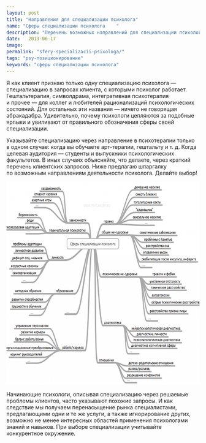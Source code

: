 ```yaml
---
layout: post
title: "Направления для специализации психолога"
name: "Сферы специализации психолога	"
description: "Перечень возможных направлений для специализации психолога"
date:   2013-06-17			 
image:
permalink: "sfery-specializacii-psixologa/"
tags: "psy-позиционирование"
keywords: "сферы специализации психолога"
---
```


<p>Я&nbsp;как клиент признаю только одну специализацию психолога&nbsp;— специализацию в&nbsp;запросах клиента, с&nbsp;которыми психолог работает. Гештальтерапия, символдрама, интегративная психотерапия и&nbsp;прочее&nbsp;— для коллег и&nbsp;любителей рационализаций психологических состояний. Для остальных эти названия&nbsp;— ничего не&nbsp;говорящая абракадабра. Удивительно, почему психологи цепляются за&nbsp;подобные ярлыки и&nbsp;увиливают от&nbsp;правильного обозначения сферы своей специализации.</p>
<p>Указывайте специализацию через направление в&nbsp;психотерапии только в&nbsp;одном случае: когда вы&nbsp;обучаете арт-терапии, гештальту и&nbsp;т.&nbsp;д. Когда целевая аудитория&nbsp;— студенты и&nbsp;выпускники психологических факультетов. В&nbsp;иных случаях объясняйте, что делаете, через краткий перечень клиентских запросов. Ниже предлагаю шпаргалку по&nbsp;возможным направлениям деятельности психолога. Делайте выбор!</p>
<p><img src="/images/sphera.png" alt="Сферы специализации психолога" width="700" height="530" layout="responsive" /></p>


<p>Начинающие психологи, описывая специализацию через решаемые проблемы клиентов, часто указывают похожие запросы. И&nbsp;как следствие мы&nbsp;получаем перенасыщение рынка специалистами, предлагающими одни и&nbsp;те&nbsp;же услуги, а&nbsp;также игнорирование других, возможно не&nbsp;менее интересных областей применения психологами знаний и&nbsp;навыков. При выборе специализации учитывайте конкурентное окружение.</p>
